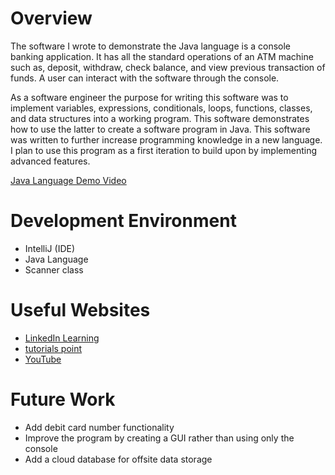 # Overview

The software I wrote to demonstrate the Java language is a console banking application. It has all the standard
operations of an ATM machine such as, deposit, withdraw, check balance, and view previous transaction of funds. A user can interact with 
the software through the console. 

As a software engineer the purpose for writing this software was to implement variables, expressions,
conditionals, loops, functions, classes, and data structures into a working program. This software demonstrates how to
use the latter to create a software program in Java. This software was written to further increase programming knowledge 
in a new language.  I plan to use this program as a first iteration to build upon by implementing advanced features.  

[Java Language Demo Video](https://youtu.be/6pl6lbCaBn8)


# Development Environment

- IntelliJ (IDE)
- Java Language 
- Scanner class


# Useful Websites

* [LinkedIn Learning](https://www.linkedin.com/learning/)
* [tutorials point](https://www.tutorialspoint.com/java/java_documentation.htm)
* [YouTube](https://www.youtube.com/)


# Future Work

* Add debit card number functionality
* Improve the program by creating a GUI rather than using only the console
* Add a cloud database for offsite data storage